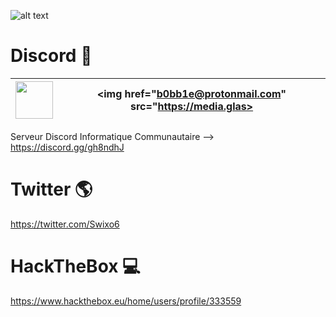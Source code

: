 ![alt text](https://i.imgur.com/40Ojngz.jpg)
<h1>Discord 🥳</h1>

|<a href="https://discord.gg/gh8ndhJ"><img src="https://upload.wikimedia.org/wikipedia/fr/thumb/0/05/Discord.svg/1200px-Discord.svg.png" width="60"></a> | <img href="b0bb1e@protonmail.com" src="https://media.glas>
|:---:|:---:|



Serveur Discord Informatique Communautaire --> https://discord.gg/gh8ndhJ

<h1>Twitter 🌎</h1>

https://twitter.com/Swixo6

<h1>HackTheBox 💻</h1>

https://www.hackthebox.eu/home/users/profile/333559
